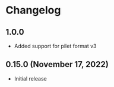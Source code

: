 # Changelog

## 1.0.0

- Added support for pilet format v3

## 0.15.0 (November 17, 2022)

- Initial release
